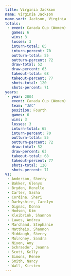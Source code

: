 ```yaml
---
title: Virginia Jackson
name: Virginia Jackson
name-sort: Jackson, Virginia
totals:
 - event: Canada Cup (Women)
   games: 6
   wins: 3
   losses: 3
   inturn-total: 65
   inturn-percent: 70
   outturn-total: 55
   outturn-percent: 72
   draw-total: 52
   draw-percent: 63
   takeout-total: 68
   takeout-percent: 77
   shots-total: 120
   shots-percent: 71
years:
 - year: 2004
   event: Canada Cup (Women)
   team: "JAC"
   position: Fourth
   games: 6
   wins: 3
   losses: 3
   inturn-total: 65
   inturn-percent: 70
   outturn-total: 55
   outturn-percent: 72
   draw-total: 52
   draw-percent: 63
   takeout-total: 68
   takeout-percent: 77
   shots-total: 120
   shots-percent: 71
vs:
 - Anderson, Sherry
 - Bakker, Glenys
 - Bryden, Renelle
 - Carter, Sasha
 - Cordina, Sheri
 - Darbyshire, Carolyn
 - Gignac, Donna
 - Hodson, Kim
 - Kleibrink, Shannon
 - Lawes, Andrea
 - Marchand, Stephanie
 - Mattheis, Shannon
 - Middaugh, Sherry
 - Mulroney, Sandra
 - Nixon, Amy
 - Schraeder, Jeanna
 - Scott, Kelly
 - Simons, Renee
 - Smith, Nancy
 - Wall, Kirsten
---
```

